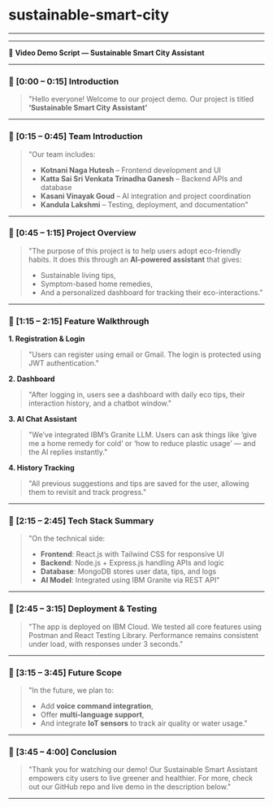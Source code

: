 # sustainable-smart-city
_______
---

🎥 **Video Demo Script — Sustainable Smart City Assistant**

---

### 🔷 **\[0:00 – 0:15] Introduction**

> "Hello everyone! Welcome to our project demo. Our project is titled **‘Sustainable Smart City Assistant’**
---

### 🔷 **\[0:15 – 0:45] Team Introduction**

> "Our team includes:
>
> * **Kotnani Naga Hutesh** – Frontend development and UI
> * **Katta Sai Sri Venkata Trinadha Ganesh** – Backend APIs and database
> * **Kasani Vinayak Goud** – AI integration and project coordination
> * **Kandula Lakshmi** – Testing, deployment, and documentation"

---

### 🔷 **\[0:45 – 1:15] Project Overview**

> "The purpose of this project is to help users adopt eco-friendly habits. It does this through an **AI-powered assistant** that gives:
>
> * Sustainable living tips,
> * Symptom-based home remedies,
> * And a personalized dashboard for tracking their eco-interactions."

---

### 🔷 **\[1:15 – 2:15] Feature Walkthrough**

**1. Registration & Login**

> "Users can register using email or Gmail. The login is protected using JWT authentication."

**2. Dashboard**

> "After logging in, users see a dashboard with daily eco tips, their interaction history, and a chatbot window."

**3. AI Chat Assistant**

> "We’ve integrated IBM’s Granite LLM. Users can ask things like ‘give me a home remedy for cold’ or ‘how to reduce plastic usage’ — and the AI replies instantly."

**4. History Tracking**

> "All previous suggestions and tips are saved for the user, allowing them to revisit and track progress."

---

### 🔷 **\[2:15 – 2:45] Tech Stack Summary**

> "On the technical side:
>
> * **Frontend**: React.js with Tailwind CSS for responsive UI
> * **Backend**: Node.js + Express.js handling APIs and logic
> * **Database**: MongoDB stores user data, tips, and logs
> * **AI Model**: Integrated using IBM Granite via REST API"

---

### 🔷 **\[2:45 – 3:15] Deployment & Testing**

> "The app is deployed on IBM Cloud. We tested all core features using Postman and React Testing Library. Performance remains consistent under load, with responses under 3 seconds."

---

### 🔷 **\[3:15 – 3:45] Future Scope**

> "In the future, we plan to:
>
> * Add **voice command integration**,
> * Offer **multi-language support**,
> * And integrate **IoT sensors** to track air quality or water usage."

---

### 🔷 **\[3:45 – 4:00] Conclusion**

> "Thank you for watching our demo! Our Sustainable Smart Assistant empowers city users to live greener and healthier. For more, check out our GitHub repo and live demo in the description below."

---

